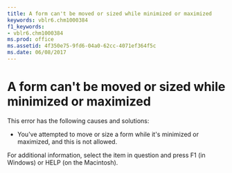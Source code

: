 ```yaml
---
title: A form can't be moved or sized while minimized or maximized
keywords: vblr6.chm1000384
f1_keywords:
- vblr6.chm1000384
ms.prod: office
ms.assetid: 4f350e75-9fd6-04a0-62cc-4071ef364f5c
ms.date: 06/08/2017
---
```



# A form can't be moved or sized while minimized or maximized

This error has the following causes and solutions:



- You've attempted to move or size a form while it's minimized or maximized, and this is not allowed.
    

For additional information, select the item in question and press F1 (in Windows) or HELP (on the Macintosh).

